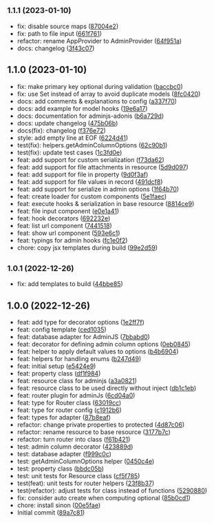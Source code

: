 ## <small>1.1.1 (2023-01-10)</small>

* fix: disable source maps ([87004e2](https://github.com/chirgjin/adminjs-adonis/commit/87004e2))
* fix: path to file input ([661f761](https://github.com/chirgjin/adminjs-adonis/commit/661f761))
* refactor: rename AppProvider to AdminProvider ([64f951a](https://github.com/chirgjin/adminjs-adonis/commit/64f951a))
* docs: changelog ([3f43c07](https://github.com/chirgjin/adminjs-adonis/commit/3f43c07))



## 1.1.0 (2023-01-10)

* fix: make primary key optional during validation ([baccbc0](https://github.com/chirgjin/adminjs-adonis/commit/baccbc0))
* fix: use Set instead of array to avoid duplicate models ([8fc0420](https://github.com/chirgjin/adminjs-adonis/commit/8fc0420))
* docs: add comments & explanations to config ([a337f70](https://github.com/chirgjin/adminjs-adonis/commit/a337f70))
* docs: add example for model hooks ([19e6a17](https://github.com/chirgjin/adminjs-adonis/commit/19e6a17))
* docs: documentation for adminjs-adonis ([b6a729d](https://github.com/chirgjin/adminjs-adonis/commit/b6a729d))
* docs: update changelog ([475b06b](https://github.com/chirgjin/adminjs-adonis/commit/475b06b))
* docs(fix): changelog ([f376e72](https://github.com/chirgjin/adminjs-adonis/commit/f376e72))
* style: add empty line at EOF ([6224d41](https://github.com/chirgjin/adminjs-adonis/commit/6224d41))
* test(fix): helpers.getAdminColumnOptions ([62c90b1](https://github.com/chirgjin/adminjs-adonis/commit/62c90b1))
* test(fix): update test cases ([1c3fd0e](https://github.com/chirgjin/adminjs-adonis/commit/1c3fd0e))
* feat: add support for custom serialization ([f73da62](https://github.com/chirgjin/adminjs-adonis/commit/f73da62))
* feat: add support for file attachments in resource ([5d9d097](https://github.com/chirgjin/adminjs-adonis/commit/5d9d097))
* feat: add support for file in property ([9d0f3af](https://github.com/chirgjin/adminjs-adonis/commit/9d0f3af))
* feat: add support for file values in record ([491dcf8](https://github.com/chirgjin/adminjs-adonis/commit/491dcf8))
* feat: add support for serialize in admin options ([1f64b70](https://github.com/chirgjin/adminjs-adonis/commit/1f64b70))
* feat: create loader for custom components ([5e1faec](https://github.com/chirgjin/adminjs-adonis/commit/5e1faec))
* feat: execute hooks & serialization in base resource ([8814ce9](https://github.com/chirgjin/adminjs-adonis/commit/8814ce9))
* feat: file input component ([e0e1a41](https://github.com/chirgjin/adminjs-adonis/commit/e0e1a41))
* feat: hook decorators ([692232e](https://github.com/chirgjin/adminjs-adonis/commit/692232e))
* feat: list url component ([7441518](https://github.com/chirgjin/adminjs-adonis/commit/7441518))
* feat: show url component ([593e6c1](https://github.com/chirgjin/adminjs-adonis/commit/593e6c1))
* feat: typings for admin hooks ([fc1e0f2](https://github.com/chirgjin/adminjs-adonis/commit/fc1e0f2))
* chore: copy jsx templates during build ([99e2d59](https://github.com/chirgjin/adminjs-adonis/commit/99e2d59))



## <small>1.0.1 (2022-12-26)</small>

* fix: add templates to build ([44bbe85](https://github.com/chirgjin/adminjs-adonis/commit/44bbe85))



## 1.0.0 (2022-12-26)

* feat: add type for decorator options ([1e2ff7f](https://github.com/chirgjin/adminjs-adonis/commit/1e2ff7f))
* feat: config template ([ced1035](https://github.com/chirgjin/adminjs-adonis/commit/ced1035))
* feat: database adapter for AdminJS ([7bbabd0](https://github.com/chirgjin/adminjs-adonis/commit/7bbabd0))
* feat: decorator for defining admin column options ([0eb0845](https://github.com/chirgjin/adminjs-adonis/commit/0eb0845))
* feat: helper to apply default values to options ([b4b6904](https://github.com/chirgjin/adminjs-adonis/commit/b4b6904))
* feat: helpers for handling enums ([b247d49](https://github.com/chirgjin/adminjs-adonis/commit/b247d49))
* feat: initial setup ([e5424e9](https://github.com/chirgjin/adminjs-adonis/commit/e5424e9))
* feat: property class ([df1f984](https://github.com/chirgjin/adminjs-adonis/commit/df1f984))
* feat: resource class for adminjs ([a3a0821](https://github.com/chirgjin/adminjs-adonis/commit/a3a0821))
* feat: resource class to be used directly without inject ([db1c1eb](https://github.com/chirgjin/adminjs-adonis/commit/db1c1eb))
* feat: router plugin for adminJs ([6cd04a0](https://github.com/chirgjin/adminjs-adonis/commit/6cd04a0))
* feat: type for Router class ([63019cc](https://github.com/chirgjin/adminjs-adonis/commit/63019cc))
* feat: type for router config ([c1912b6](https://github.com/chirgjin/adminjs-adonis/commit/c1912b6))
* feat: types for adapter ([87b8eaf](https://github.com/chirgjin/adminjs-adonis/commit/87b8eaf))
* refactor: change private properties to protected ([4d87c06](https://github.com/chirgjin/adminjs-adonis/commit/4d87c06))
* refactor: rename resource to base resource ([3177b7c](https://github.com/chirgjin/adminjs-adonis/commit/3177b7c))
* refactor: turn router into class ([f61b421](https://github.com/chirgjin/adminjs-adonis/commit/f61b421))
* test: admin column decorator ([423889d](https://github.com/chirgjin/adminjs-adonis/commit/423889d))
* test: database adapter ([f999c0c](https://github.com/chirgjin/adminjs-adonis/commit/f999c0c))
* test: getAdminColumnOptions helper ([0450c4e](https://github.com/chirgjin/adminjs-adonis/commit/0450c4e))
* test: property class ([bbdc05b](https://github.com/chirgjin/adminjs-adonis/commit/bbdc05b))
* test: unit tests for Resource class ([cf5f785](https://github.com/chirgjin/adminjs-adonis/commit/cf5f785))
* test(feat): unit tests for router helpers ([23f8b37](https://github.com/chirgjin/adminjs-adonis/commit/23f8b37))
* test(refactor): adjust tests for class instead of functions ([5290880](https://github.com/chirgjin/adminjs-adonis/commit/5290880))
* fix: consider auto create when computing optional ([85b0cd1](https://github.com/chirgjin/adminjs-adonis/commit/85b0cd1))
* chore: install sinon ([00e5fae](https://github.com/chirgjin/adminjs-adonis/commit/00e5fae))
* Initial commit ([89a7c81](https://github.com/chirgjin/adminjs-adonis/commit/89a7c81))



